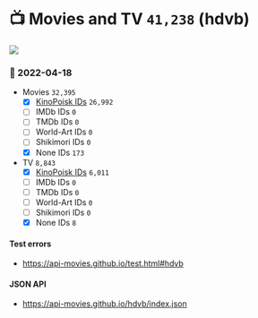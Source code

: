 # :tv: Movies and TV `41,238` (hdvb)

<a href="https://API-Movies.github.io"><img src="https://API-Movies.github.io/banner.png?cache"></a>

### :date: 2022-04-18
- Movies `32,395`
  - [x] <a href="https://API-Movies.github.io/hdvb/movie_kinopoisk_ids.json">KinoPoisk IDs</a> `26,992`
  - [ ] IMDb IDs `0`
  - [ ] TMDb IDs `0`
  - [ ] World-Art IDs `0`
  - [ ] Shikimori IDs `0`
  - [x] None IDs `173`
- TV `8,843`
  - [x] <a href="https://API-Movies.github.io/hdvb/tv_kinopoisk_ids.json">KinoPoisk IDs</a> `6,011`
  - [ ] IMDb IDs `0`
  - [ ] TMDb IDs `0`
  - [ ] World-Art IDs `0`
  - [ ] Shikimori IDs `0`
  - [x] None IDs `8`
#### Test errors
- <a href='https://api-movies.github.io/test.html#hdvb'>https://api-movies.github.io/test.html#hdvb</a>
#### JSON API
- <a href='https://api-movies.github.io/hdvb/index.json'>https://api-movies.github.io/hdvb/index.json</a>
